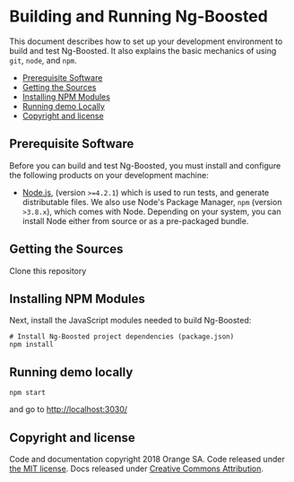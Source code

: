# Building and Running Ng-Boosted

This document describes how to set up your development environment to build and test Ng-Boosted.
It also explains the basic mechanics of using `git`, `node`, and `npm`.

* [Prerequisite Software](#prerequisite-software)
* [Getting the Sources](#getting-the-sources)
* [Installing NPM Modules](#installing-npm-modules)
* [Running demo Locally](#running-demo-locally)
* [Copyright and license](#copyright-and-license)

## Prerequisite Software

Before you can build and test Ng-Boosted, you must install and configure the
following products on your development machine:

* [Node.js](http://nodejs.org), (version `>=4.2.1`) which is used to run tests, and generate distributable files. We also use Node's Package Manager, `npm`
  (version `>3.8.x`), which comes with Node. Depending on your system, you can install Node either from
  source or as a pre-packaged bundle.

## Getting the Sources

Clone this repository


## Installing NPM Modules

Next, install the JavaScript modules needed to build Ng-Boosted:

```shell
# Install Ng-Boosted project dependencies (package.json)
npm install
```

## Running demo locally

```shell
npm start
```

 and go to [http://localhost:3030/](http://localhost:3030/)

## Copyright and license

Code and documentation copyright 2018 Orange SA. Code released under [the MIT license](LICENSE). Docs released under [Creative Commons Attribution](docs/LICENSE).
